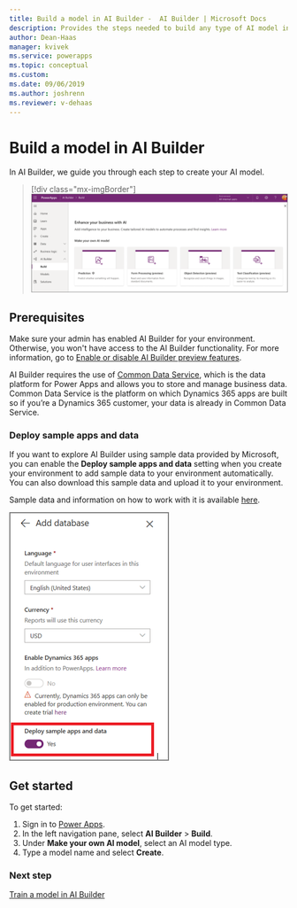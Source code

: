 ```yaml
---
title: Build a model in AI Builder -  AI Builder | Microsoft Docs
description: Provides the steps needed to build any type of AI model in AI Builder. This topic will get you started. 
author: Dean-Haas
manager: kvivek
ms.service: powerapps
ms.topic: conceptual
ms.custom: 
ms.date: 09/06/2019
ms.author: joshrenn
ms.reviewer: v-dehaas
---
```


# Build a model in AI Builder

In AI Builder, we guide you through each step to create your AI model.

> [!div class="mx-imgBorder"]
> ![Build a model screen](media/ai-builder-home.png "Build a model screen")

## Prerequisites

Make sure your admin has enabled AI Builder for your environment. Otherwise, you won't have access to the AI Builder functionality. For more information, go to [Enable or disable AI Builder preview features](administer.md#enable-or-disable-ai-builder-preview-features).

AI Builder requires the use of [Common Data Service](/powerapps/maker/common-data-service/data-platform-intro), which is the data platform for Power Apps and allows you to store and manage business data. Common Data Service is the platform on which Dynamics 365 apps are built so if you’re a Dynamics 365 customer, your data is already in Common Data Service.

### Deploy sample apps and data

If you want to explore AI Builder using sample data provided by Microsoft, you can enable the **Deploy sample apps and data** setting when you create your environment to add sample data to your environment automatically. You can also download this sample data and upload it to your environment.

Sample data and information on how to work with it is available [here](samples.md).

![Deploy samples setting](media/deploy-samples-setting.png)

## Get started

To get started:

1. Sign in to [Power Apps](https://make.powerapps.com).
2. In the left navigation pane, select **AI Builder** > **Build**.
3. Under **Make your own AI model**, select an AI model type.
4. Type a model name and select **Create**.

### Next step

[Train a model in AI Builder](train-model.md)
